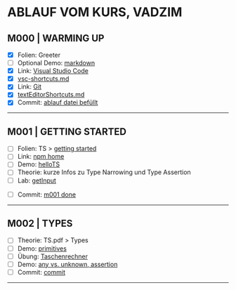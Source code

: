 # ABLAUF VOM KURS, VADZIM



## M000 | WARMING UP

- [x] Folien: Greeter
- [ ] Optional Demo: [markdown](markdown.md)
- [x] Link: [Visual Studio Code](https://code.visualstudio.com/)
- [x] [vsc-shortcuts.md](./SHORTCUTS-VSCODE.md)
- [x] Link: [Git](https://git-scm.com)
- [x] [textEditorShortcuts.md](./SHORTCUTS-ANY-TEXT-EDITOR.md)
- [x] Commit: [ablauf datei befüllt](https://github.com/ppedvAG/2021-01-12-typescript-vc/commit/d1704f4e7b72088a6491e6c6fe79f97fa8eb3619)

---

## M001 | GETTING STARTED

- [ ] Folien: TS > [getting started](slides/typescript.md#getting-started)
- [ ] Link: [npm home](https://www.npmjs.com/)
- [ ] Demo: [helloTS](m001/hellots.ts)
- [ ] Theorie: kurze Infos zu Type Narrowing und Type Assertion
- [ ] Lab: [getInput](m001/getInput.ts)
<!-- - [ ] Übung: [login form](getting-started/login.ts) -->
<!-- - [ ] Optional Demo: wenn gewünscht [emmet]() -->
<!-- - [ ] Optional Demo: wenn gewünscht [js Dom Traversing]() -->
- [ ] Commit: [m001 done](https://github.com/ppedvAG/2021-01-12-typescript-vc/commit/bc635130ca8d47c14812724bde41b78b13fb4c88)

---

## M002 | TYPES

- [ ] Theorie: TS.pdf > Types
- [ ] Demo: [primitives](m002/primitives.ts)
- [ ] Übung: [Taschenrechner](types/rechner.ts)
- [ ] Demo: [any vs. unknown, assertion](types/anyversusunknown.ts)
- [ ] Commit: [commit]()

---
<!--
## MXXX | FUNCTIONS

- [ ] Theorie: [functions](slides/typescript.md#functions)
- [ ] return type
- [ ] function type
- [ ] generic function
- [ ] Demo: [functions](functions/functions.ts)
- [ ] Übung: [fetch-todos](functions/fetch-todos.ts)
- [ ] Commit: [commit]()

---

## MXXX | DATA STRUCTURES

- [ ] Demo: [arrays](structures/arrays.ts)
- [ ] Demo: [tuples](structures/tuples.ts)
- [ ] Übung: [arrays](structures/ue-array-iteration.ts)
- [ ] Demo: [objects](structures/objects.ts)
- [ ] Commit: [commit]()
- [ ] Optional Map & Set?

---

## MXXX | CUSTOM PRIMITIVES

- [ ] Theorie & Demo: [union](types/unions.ts)
- [ ] Theorie & Demo: [literal type](types/literaltypes.ts)
- [ ] Theorie & Demo: [enum](types/enums.ts)
- [ ] Übung: [Pizzabestellung](types/ue-pizza.ts)
- [ ] Commit: [commit]()

---

## MXXX | AMBIENTS (NAMESPASES / MODULES)

- [ ] Theorie:
- [ ] Demo: [namespaces](ambients/namespaces.ts)
- [ ] Commit: [commit]()

## MXXX | DECLARATION FILES

- [ ] Link: <https://definitelytyped.org/>
- [ ] Demo: [declare](declarations/declarations.ts)

---

## MXXX | CLASSES & INTERFACES

- [ ] Theorie:
- [ ] Demo:
- [ ] [interfaces]()
- [ ] Commit: [commit]()

---

## MXXX | DECORATORS

- [ ] Theorie:
- [ ] Demo:
- [ ] [commit]()

---

## MXXX | promise?

- [ ] Theorie:
- [ ] Demo:
- [ ] [commit]()

---

## MXXX | service worker?

- [ ] Theorie:
- [ ] Demo:
- [ ] [commit]()

---

## MXXX | TYPE NARROWING & TYPE GUARDS ##

- [ ] Theorie:
- [ ] Demo:
- [ ] [commit]()

-->

